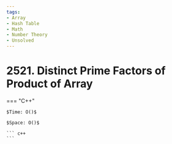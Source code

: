```yaml
---
tags:
- Array
- Hash Table
- Math
- Number Theory
- Unsolved
---
```



# 2521. Distinct Prime Factors of Product of Array

=== "C++"

    $Time: O()$

    $Space: O()$

    ``` c++
    ```